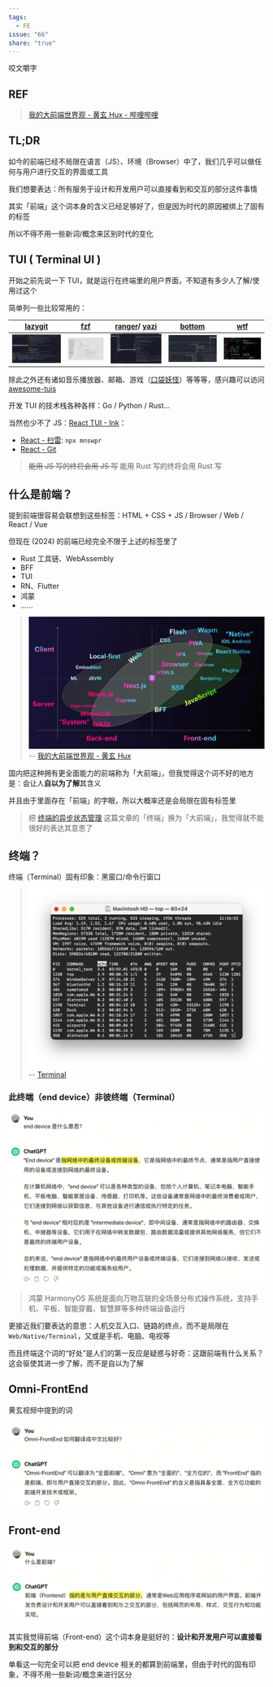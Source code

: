 ```yaml
---
tags:
  - FE
issue: "66"
share: "true"
---
```


咬文嚼字

## REF

> [我的大前端世界观 - 黄玄 Hux - 哔哩哔哩](https://b23.tv/xIwn2RM)

## TL;DR

如今的前端已经不局限在语言（JS）、环境（Browser）中了，我们几乎可以做任何与用户进行交互的界面或工具

我们想要表达：所有服务于设计和开发用户可以直接看到和交互的部分这件事情

其实「前端」这个词本身的含义已经足够好了，但是因为时代的原因被绑上了固有的标签

所以不得不用一些新词/概念来区别时代的变化

## TUI ( Terminal UI )

开始之前先说一下 TUI，就是运行在终端里的用户界面，不知道有多少人了解/使用过这个

简单列一些比较常用的：

| [lazygit](https://github.com/jesseduffield/lazygit)                               | [fzf](https://github.com/junegunn/fzf)                                    | [ranger](https://github.com/ranger/ranger)/ [yazi](https://github.com/sxyazi/yazi) | [bottom](https://github.com/ClementTsang/bottom)                                | [wtf](https://github.com/wtfutil/wtf)                                     |
| --------------------------------------------------------------------------------- | ------------------------------------------------------------------------- | ---------------------------------------------------------------------------------- | ------------------------------------------------------------------------------- | ------------------------------------------------------------------------- |
| ![lazygit--2024-04-07_17.39.49](https://raw.githubusercontent.com/lei4519/picture-bed/main/images/lazygit--2024-04-07_17.39.49.png) | ![fzf--2024-04-07_18.36.12](https://raw.githubusercontent.com/lei4519/picture-bed/main/images/fzf--2024-04-07_18.36.12.png) | ![joshuto--2024-04-07_17.41.52](https://raw.githubusercontent.com/lei4519/picture-bed/main/images/joshuto--2024-04-07_17.41.52.png)  | ![bottom--2024-04-07_17.48.41](https://raw.githubusercontent.com/lei4519/picture-bed/main/images/bottom--2024-04-07_17.48.41.png) | ![wtf--2024-04-07_18.18.29](https://raw.githubusercontent.com/lei4519/picture-bed/main/images/wtf--2024-04-07_18.18.29.png) |

除此之外还有诸如音乐播放器、邮箱、游戏（[口袋妖怪](https://github.com/lxgr-linux/pokete/blob/master/assets/pics.md)）等等等，感兴趣可以访问 [awesome-tuis](https://github.com/rothgar/awesome-tuis?tab=readme-ov-file)

开发 TUI 的技术栈各种各样：Go / Python / Rust...

当然也少不了 JS：[React TUI - Ink](https://github.com/vadimdemedes/ink)：

- [React - 扫雷](https://github.com/mordv/mnswpr): `npx mnswpr`
- [React - Git](https://github.com/GitGud-org/GitGud)

> ~~能用 JS 写的终将会用 JS 写~~
> 能用 Rust 写的终将会用 Rust 写

## 什么是前端？

提到前端很容易会联想到这些标签：HTML + CSS + JS / Browser / Web / React / Vue

但现在 (2024) 的前端已经完全不限于上述的标签里了

- Rust 工具链、WebAssembly
- BFF
- TUI
- RN、Flutter
- 鸿蒙
- ......

> ![](https://raw.githubusercontent.com/lei4519/picture-bed/main/images/Omni-FrontEnd--2024-04-07_19.18.53.png)
> -- [我的大前端世界观 - 黄玄 Hux](https://b23.tv/xIwn2RM)

国内把这种拥有更全面能力的前端称为「大前端」，但我觉得这个词不好的地方是：会让人**自以为了解**其含义

并且由于里面存在「前端」的字眼，所以大概率还是会局限在固有标签里

> 把 [终端的异步状态管理](pages/FE/终端的异步状态管理.md) 这篇文章的「终端」换为「大前端」，我觉得就不能很好的表达其意思了

## 终端？

终端（Terminal）固有印象：黑窗口/命令行窗口

> ![](https://raw.githubusercontent.com/lei4519/picture-bed/main/images/IMG_3528.png)
> -- [Terminal](https://zh.m.wikipedia.org/wiki/%E7%BB%88%E7%AB%AF_(macOS))

### 此终端（end device）非彼终端（Terminal）

![Kanban--2024-04-14_16.41.34-1.png](https://raw.githubusercontent.com/lei4519/picture-bed/main/images/Kanban--2024-04-14_16.41.34-1.png)

> 鸿蒙 HarmonyOS 系统是面向万物互联的全场景分布式操作系统，支持手机、平板、智能穿戴、智慧屏等多种终端设备运行

更接近我们要表达的意思：人机交互入口、链路的终点，而不是局限在 `Web/Native/Terminal`，又或是手机、电脑、电视等

而且终端这个词的“好处”是人们的第一反应是疑惑与好奇：这跟前端有什么关系？这会驱使其进一步了解，而不是自以为了解

## Omni-FrontEnd

黄玄视频中提到的词

![](https://raw.githubusercontent.com/lei4519/picture-bed/main/images/Omni-FrontEnd--2024-04-07_20.53.13.png)

## Front-end

![Kanban--2024-04-14_16.41.22-1.png](https://raw.githubusercontent.com/lei4519/picture-bed/main/images/Kanban--2024-04-14_16.41.22-1.png)

其实我觉得前端（Front-end）这个词本身是挺好的：**设计和开发用户可以直接看到和交互的部分**

单看这一句完全可以把 end device 相关的都算到前端里，但由于时代的固有印象，不得不用一些新词/概念来进行区分
